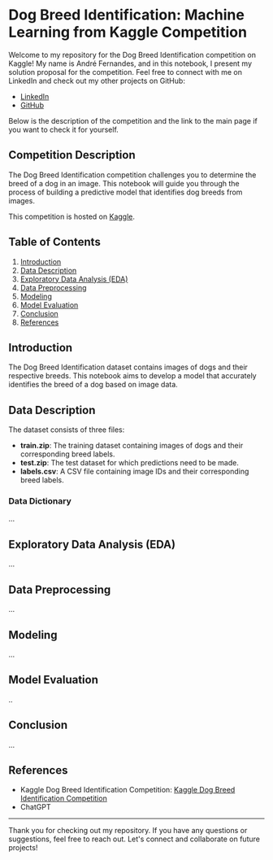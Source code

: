 # Dog Breed Identification: Machine Learning from Kaggle Competition

Welcome to my repository for the Dog Breed Identification competition on Kaggle! My name is André Fernandes, and in this notebook, I present my solution proposal for the competition. Feel free to connect with me on LinkedIn and check out my other projects on GitHub:

- [LinkedIn](https://www.linkedin.com/in/andré-fernandes-868006207/)
- [GitHub](https://github.com/vBarFace)

Below is the description of the competition and the link to the main page if you want to check it for yourself.

## Competition Description
The Dog Breed Identification competition challenges you to determine the breed of a dog in an image. This notebook will guide you through the process of building a predictive model that identifies dog breeds from images.

This competition is hosted on [Kaggle](https://www.kaggle.com/competitions/dog-breed-identification/overview).

## Table of Contents
1. [Introduction](#introduction)
2. [Data Description](#data-description)
3. [Exploratory Data Analysis (EDA)](#exploratory-data-analysis-eda)
4. [Data Preprocessing](#data-preprocessing)
5. [Modeling](#modeling)
6. [Model Evaluation](#model-evaluation)
7. [Conclusion](#conclusion)
8. [References](#references)

## Introduction
The Dog Breed Identification dataset contains images of dogs and their respective breeds. This notebook aims to develop a model that accurately identifies the breed of a dog based on image data.

## Data Description
The dataset consists of three files:
- **train.zip**: The training dataset containing images of dogs and their corresponding breed labels.
- **test.zip**: The test dataset for which predictions need to be made.
- **labels.csv**: A CSV file containing image IDs and their corresponding breed labels.

### Data Dictionary
...

## Exploratory Data Analysis (EDA)
...

## Data Preprocessing
...

## Modeling
...

## Model Evaluation
..
## Conclusion
...

## References
- Kaggle Dog Breed Identification Competition: [Kaggle Dog Breed Identification Competition](https://www.kaggle.com/competitions/dog-breed-identification/overview)
- ChatGPT

---

Thank you for checking out my repository. If you have any questions or suggestions, feel free to reach out. Let's connect and collaborate on future projects!
